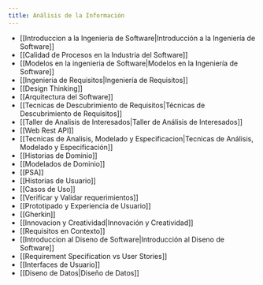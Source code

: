 ```yaml
---
title: Análisis de la Información
---
```

- [[Introduccion a la Ingenieria de Software|Introducción a la Ingeniería de Software]]
- [[Calidad de Procesos en la Industria del Software]]
- [[Modelos en la ingenieria de Software|Modelos en la Ingeniería de Software]]
- [[Ingenieria de Requisitos|Ingeniería de Requisitos]]
- [[Design Thinking]]
- [[Arquitectura del Software]]
- [[Tecnicas de Descubrimiento de Requisitos|Técnicas de Descubrimiento de Requisitos]]
- [[Taller de Analisis de Interesados|Taller de Análisis de Interesados]]
- [[Web Rest API]]
- [[Tecnicas de Analisis, Modelado y Especificacion|Tecnicas de Análisis, Modelado y Especificación]]
- [[Historias de Dominio]]
- [[Modelados de Dominio]]
- [[PSA]]
- [[Historias de Usuario]]
- [[Casos de Uso]]
- [[Verificar y Validar requerimientos]]
- [[Prototipado y Experiencia de Usuario]]
- [[Gherkin]]
- [[Innovacion y Creatividad|Innovación y Creatividad]]
- [[Requisitos en Contexto]]
- [[Introduccion al Diseno de Software|Introducción al Diseno de Software]]
- [[Requirement Specification vs User Stories]]
- [[Interfaces de Usuario]]
- [[Diseno de Datos|Diseño de Datos]]
